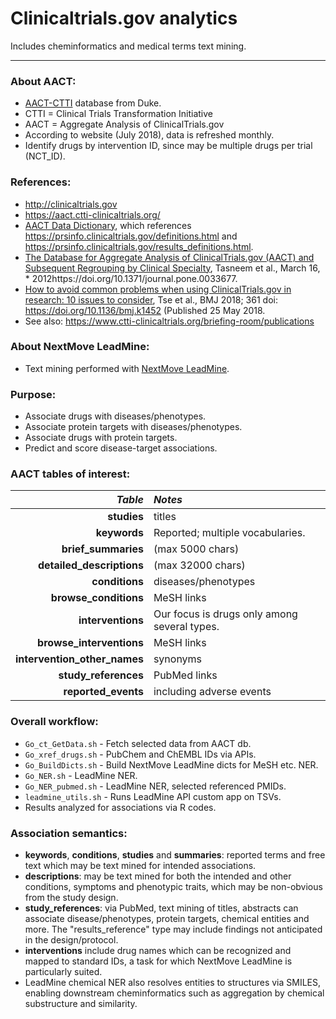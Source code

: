# Clinicaltrials.gov analytics
Includes cheminformatics and medical terms text mining.

---

### About AACT:
* [AACT-CTTI](https://aact.ctti-clinicaltrials.org/) database from Duke.
* CTTI = Clinical Trials Transformation Initiative
* AACT = Aggregate Analysis of ClinicalTrials.gov
* According to website (July 2018), data is refreshed monthly.
* Identify drugs by intervention ID, since may be multiple drugs per trial (NCT\_ID).

### References:
* <http://clinicaltrials.gov>
* <https://aact.ctti-clinicaltrials.org/>
* [AACT Data Dictionary](https://aact.ctti-clinicaltrials.org/data_dictionary), which references <https://prsinfo.clinicaltrials.gov/definitions.html> and <https://prsinfo.clinicaltrials.gov/results_definitions.html>.
* [The Database for Aggregate Analysis of ClinicalTrials.gov (AACT) and Subsequent Regrouping by Clinical Specialty](https://journals.plos.org/plosone/article?id=10.1371/journal.pone.0033677), Tasneem et al., March 16, * 2012https://doi.org/10.1371/journal.pone.0033677.
* [How to avoid common problems when using ClinicalTrials.gov in research: 10 issues to consider](https://www.bmj.com/content/361/bmj.k1452), Tse et al., BMJ 2018; 361 doi: https://doi.org/10.1136/bmj.k1452 (Published 25 May 2018.
* See also: <https://www.ctti-clinicaltrials.org/briefing-room/publications>

### About NextMove LeadMine:
* Text mining performed with [NextMove LeadMine](http://nextmovesoftware.com).

### Purpose:
* Associate drugs with diseases/phenotypes.
* Associate protein targets with diseases/phenotypes.
* Associate drugs with protein targets.
* Predict and score disease-target associations.

### AACT tables of interest:
| *Table* | *Notes* |
| ---: | :--- |
| **studies** | titles |
| **keywords** | Reported; multiple vocabularies. |
| **brief\_summaries** | (max 5000 chars) |
| **detailed\_descriptions** | (max 32000 chars) |
| **conditions** | diseases/phenotypes |
| **browse\_conditions** | MeSH links |
| **interventions** | Our focus is drugs only among several types. |
| **browse\_interventions** | MeSH links |
| **intervention\_other\_names** | synonyms |
| **study\_references** | PubMed links |
| **reported\_events** | including adverse events |

### Overall workflow:
* `Go_ct_GetData.sh` - Fetch selected data from AACT db.
* `Go_xref_drugs.sh` - PubChem and ChEMBL IDs via APIs.
* `Go_BuildDicts.sh` - Build NextMove LeadMine dicts for MeSH etc. NER.
* `Go_NER.sh` - LeadMine NER.
* `Go_NER_pubmed.sh` - LeadMine NER, selected referenced PMIDs.
* `leadmine_utils.sh` - Runs LeadMine API custom app on TSVs.
* Results analyzed for associations via R codes.

### Association semantics:
* **keywords**, **conditions**, **studies** and **summaries**: reported terms and free text which may be text mined for intended associations.
* **descriptions**:  may be text mined for both the intended and other conditions, symptoms and phenotypic traits, which may be non-obvious from the study design.
* **study\_references**: via PubMed, text mining of titles, abstracts can associate disease/phenotypes, protein targets, chemical entities and more.  The "results\_reference" type may include findings not anticipated in the design/protocol.
* **interventions** include drug names which can be recognized and mapped to standard IDs, a task for which NextMove LeadMine is particularly suited.
* LeadMine chemical NER also resolves entities to structures via SMILES, enabling downstream cheminformatics such as aggregation by chemical substructure and similarity.
